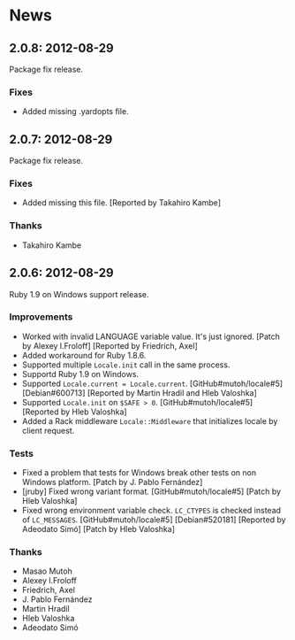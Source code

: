 # News

## <a id="2-0-8">2.0.8</a>: 2012-08-29

Package fix release.

### Fixes

  * Added missing .yardopts file.

## <a id="2-0-7">2.0.7</a>: 2012-08-29

Package fix release.

### Fixes

  * Added missing this file. [Reported by Takahiro Kambe]

### Thanks

  * Takahiro Kambe

## <a id="2-0-6">2.0.6</a>: 2012-08-29

Ruby 1.9 on Windows support release.

### Improvements

  * Worked with invalid LANGUAGE variable value. It's just
    ignored. [Patch by Alexey l.Froloff] [Reported by Friedrich, Axel]
  * Added workaround for Ruby 1.8.6.
  * Supported multiple `Locale.init` call in the same process.
  * Supportd Ruby 1.9 on Windows.
  * Supported `Locale.current = Locale.current`.
    [GitHub#mutoh/locale#5] [Debian#600713]
    [Reported by Martin Hradil and Hleb Valoshka]
  * Supported `Locale.init` on `$SAFE > 0`.
    [GitHub#mutoh/locale#5] [Reported by Hleb Valoshka]
  * Added a Rack middleware `Locale::Middleware` that initializes locale by
    client request.

### Tests

  * Fixed a problem that tests for Windows break other tests on non
    Windows platform. [Patch by J. Pablo Fernández]
  * [jruby] Fixed wrong variant format.
    [GitHub#mutoh/locale#5] [Patch by Hleb Valoshka]
  * Fixed wrong environment variable check. `LC_CTYPES` is checked
    instead of `LC_MESSAGES`.
    [GitHub#mutoh/locale#5] [Debian#520181]
    [Reported by Adeodato Simó] [Patch by Hleb Valoshka]

### Thanks

  * Masao Mutoh
  * Alexey l.Froloff
  * Friedrich, Axel
  * J. Pablo Fernández
  * Martin Hradil
  * Hleb Valoshka
  * Adeodato Simó
